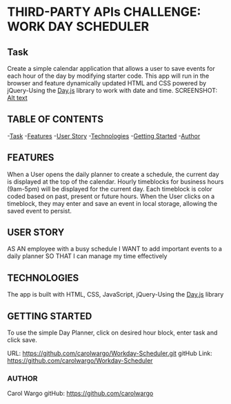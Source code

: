 # THIRD-PARTY APIs CHALLENGE: WORK DAY SCHEDULER

## Task

Create a simple calendar application that allows a user to save events for each hour of the day by modifying starter code. This app will run in the browser and feature dynamically updated HTML and CSS powered by jQuery-Using the [Day.js](https://day.js.org/en/) library to work with date and time.
SCREENSHOT: [Alt text](DayPlannerScreenShot.png)

## TABLE OF CONTENTS

-[Task](#task)
-[Features](#features)
-[User Story](#user-story)
-[Technologies](#technologies)
-[Getting Started](#getting-started)
-[Author](#author)

## FEATURES

When a User opens the daily planner to create a schedule, the current day is displayed at the top of the calendar. Hourly timeblocks for business hours (9am-5pm) will be displayed for the current day. Each timeblock is color coded based on past, present or future hours. When the User clicks on a timeblock, they may enter and save an event in local storage, allowing the saved event to persist.

## USER STORY

AS AN employee with a busy schedule
I WANT to add important events to a daily planner
SO THAT I can manage my time effectively

## TECHNOLOGIES

The app is built with HTML, CSS, JavaScript, jQuery-Using the [Day.js](https://day.js.org/en/) library

## GETTING STARTED

To use the simple Day Planner, click on desired hour block, enter task and click save.

URL:
    <https://github.com/carolwargo/Workday-Scheduler.git>
gitHub Link:
    <https://github.com/carolwargo/Workday-Scheduler>

### AUTHOR

Carol Wargo
gitHub:
    <https://github.com/carolwargo>
